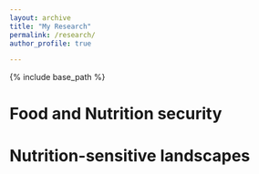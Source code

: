 ```yaml
---
layout: archive
title: "My Research"
permalink: /research/
author_profile: true

---
```


{% include base_path %}



Food and Nutrition security
======


Nutrition-sensitive landscapes
======

